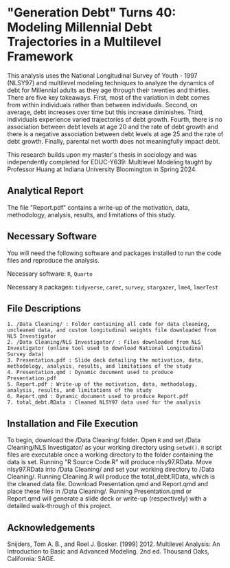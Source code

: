 # "Generation Debt" Turns 40: Modeling Millennial Debt Trajectories in a Multilevel Framework
This analysis uses the National Longitudinal Survey of Youth - 1997 (NLSY97) and multilevel modeling techniques to analyze the dynamics of debt for Millennial adults as they age through their twenties and thirties. There are five key takeaways. First, most of the variation in debt comes from within individuals rather than between individuals. Second, on average, debt increases over time but this increase diminishes. Third, individuals experience varied trajectories of debt growth. Fourth, there is no association between debt levels at age 20 and the rate of debt growth and there is a negative association between debt levels at age 25 and the rate of debt growth. Finally, parental net worth does not meaningfully impact debt.

This research builds upon my master's thesis in sociology and was independently completed for EDUC-Y639: Multilevel Modeling taught by Professor Huang at Indiana University Bloomington in Spring 2024.

## Analytical Report
The file "Report.pdf" contains a write-up of the motivation, data, methodology, analysis, results, and limitations of this study. 

## Necessary Software
You will need the following software and packages installed to run the code files and reproduce the analysis.

Necessary software: `R`, `Quarto`

Necessary `R` packages: `tidyverse`, `caret`, `survey`, `stargazer`, `lme4`, `lmerTest`

## File Descriptions
    1. /Data Cleaning/ : Folder containing all code for data cleaning, uncleaned data, and custom longitudinal weights file downloaded from NLS Investigator
    2. /Data Cleaning/NLS Investigator/ : Files downloaded from NLS Investigator (online tool used to download National Longitudinal Survey data)
    3. Presentation.pdf : Slide deck detailing the motivation, data, methodology, analysis, results, and limitations of the study
    4. Presentation.qmd : Dynamic document used to produce Presentation.pdf
    5. Report.pdf : Write-up of the motivation, data, methodology, analysis, results, and limitations of the study
    6. Report.qmd : Dynamic document used to produce Report.pdf
    7. total_debt.RData : Cleaned NLSY97 data used for the analysis

## Installation and File Execution
To begin, download the /Data Cleaning/ folder. Open `R` and set /Data Cleaning/NLS Investigator/ as your working directory using `setwd()`. `R` script files are executable once a working directory to the folder containing the data is set. Running "R Source Code.R" will produce nlsy97.RData. Move nlsy97.RData into /Data Cleaning/ and set your working directory to /Data Cleaning/. Running Cleaning.R will produce the total_debt.RData, which is the cleaned data file. Download Presentation.qmd and Report.qmd and place these files in /Data Cleaning/. Running Presentation.qmd or Report.qmd will generate a slide deck or write-up (respectively) with a detailed walk-through of this project.

## Acknowledgements
Snijders, Tom A. B., and Roel J. Bosker. [1999] 2012. Multilevel Analysis: An Introduction to Basic
and Advanced Modeling. 2nd ed. Thousand Oaks, California: SAGE.
